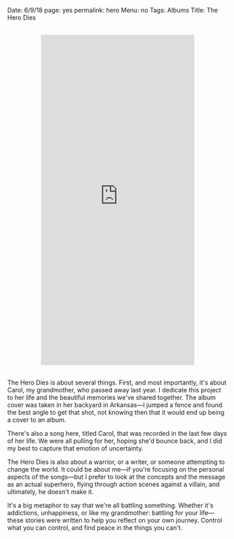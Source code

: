 Date: 6/9/18
page: yes
permalink: hero
Menu: no
Tags: Albums
Title: The Hero Dies

<br>
<center><iframe style="border: 0; width: 350px; height: 753px;" src="https://bandcamp.com/EmbeddedPlayer/album=2800063558/size=large/bgcol=ffffff/linkcol=63b2cc/transparent=true/" seamless><a href="http://nashp.bandcamp.com/album/the-hero-dies">The Hero Dies by NASHP</a></iframe></center>

<br>

The Hero Dies is about several things. First, and most importantly, it's about Carol, my grandmother, who passed away last year. I dedicate this project to her life and the beautiful memories we've shared together. The album cover was taken in her backyard in Arkansas—I jumped a fence and found the best angle to get that shot, not knowing then that it would end up being a cover to an album.

There's also a song here, titled Carol, that was recorded in the last few days of her life. We were all pulling for her, hoping she'd bounce back, and I did my best to capture that emotion of uncertainty.

The Hero Dies is also about a warrior, or a writer, or someone attempting to change the world. It could be about me—if you're focusing on the personal aspects of the songs—but I prefer to look at the concepts and the message as an actual superhero, flying through action scenes against a villain, and ultimately, he doesn't make it.

It's a big metaphor to say that we're all battling something. Whether it's addictions, unhappiness, or like my grandmother: battling for your life—these stories were written to help you reflect on your own journey. Control what you can control, and find peace in the things you can't.